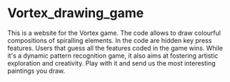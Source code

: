 # Vortex_drawing_game
This is a website for the Vortex game. The code allows to draw colourful compositions
of spiralling elements. In the code are hidden key press features. Users that guess all the features coded in the game wins. 
While it's a dynamic pattern recognition game,  it also aims at fostering artistic exploration
and creativity. Play with it and send us the most interesting paintings you draw.

